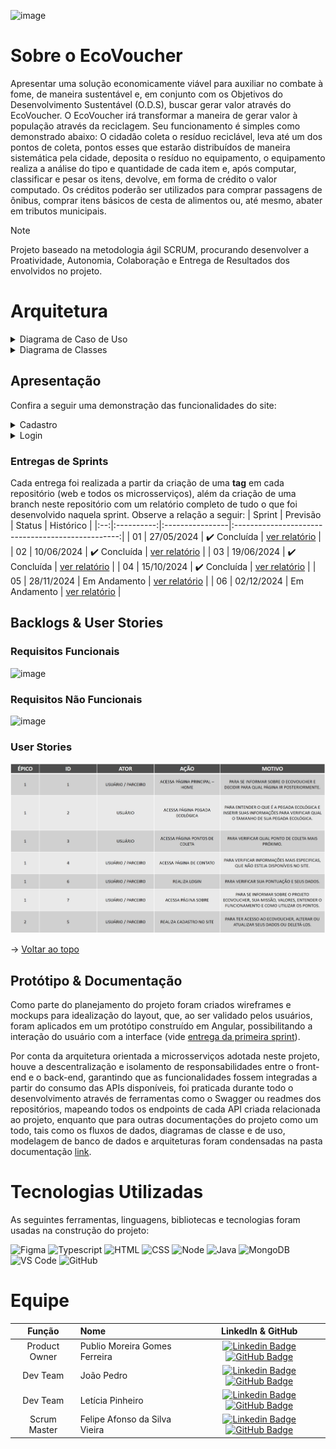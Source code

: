 ![image](https://github.com/marcusvsbarros/readMeTest/blob/main/logo%20EcoVoucher.jpg)

# Sobre o EcoVoucher

Apresentar uma solução economicamente viável para auxiliar no combate à fome, de maneira sustentável e, em conjunto com os Objetivos do Desenvolvimento Sustentável (O.D.S), buscar gerar valor através do EcoVoucher.
O EcoVoucher irá transformar a maneira de gerar valor à população através da reciclagem. Seu funcionamento é simples como demonstrado abaixo:
O cidadão coleta o resíduo reciclável, leva até um dos pontos de coleta, pontos esses que estarão distribuídos de maneira sistemática pela cidade, deposita o resíduo no equipamento, o equipamento realiza a análise do tipo e quantidade de cada item e, após computar, classificar e pesar os itens, devolve, em forma de crédito o valor computado. Os créditos poderão ser utilizados para comprar passagens de ônibus, comprar itens básicos de cesta de alimentos ou, até mesmo, abater em tributos municipais.

> [!NOTE]
> Projeto baseado na metodologia ágil SCRUM, procurando desenvolver a Proatividade, Autonomia, Colaboração e Entrega de Resultados dos envolvidos no projeto.

# Arquitetura

<details>
   <summary>Diagrama de Caso de Uso</summary>
    <div align="center">
        <img src="https://github.com/Eng-FelipeA/EcoVoucher/blob/main/Assets/Diagrama%20de%20Caso%20de%20Uso%20EcoVoucher.jpg">
    </div>
</details>
<details>
   <summary>Diagrama de Classes</summary>
    <div align="center">
        <img src="https://github.com/Eng-FelipeA/EcoVoucher/blob/main/Assets/Diagrama%20de%20Claesses%20EcoVoucher.jpg">
    </div>
</details>


## Apresentação
Confira a seguir uma demonstração das funcionalidades do site:
<details>
   <summary>Cadastro</summary>
    <div align="center">
        <img src="https://github.com/Eng-FelipeA/EcoVoucher/blob/main/Assets/Tela-de-Cadastro-Ecovoucher.gif">
    </div>
</details>
<details>
   <summary>Login</summary>
    <div align="center">
        <img src="https://github.com/Eng-FelipeA/EcoVoucher/blob/main/Assets/Tela-de-Login-EcoVoucher.gif">
    </div>
</details>

### Entregas de Sprints
Cada entrega foi realizada a partir da criação de uma **tag** em cada repositório (web e todos os microsserviços), além da criação de uma branch neste repositório com um relatório completo de tudo o que foi desenvolvido naquela sprint. Observe a relação a seguir:
| Sprint | Previsão | Status | Histórico |
|:--:|:----------:|:----------------|:-------------------------------------------------:|
| 01 | 27/05/2024 | ✔️ Concluída    | [ver relatório](https://github.com/Eng-FelipeA/EcoVoucher/blob/main/Documenta%C3%A7%C3%A3o/readme.md) |
| 02 | 10/06/2024 |  ✔️ Concluída    | [ver relatório]() |
| 03 | 19/06/2024 |  ✔️ Concluída   | [ver relatório]() |
| 04 | 15/10/2024 | ✔️ Concluída    | [ver relatório]() |
| 05 | 28/11/2024 |  Em Andamento    | [ver relatório]() |
| 06 | 02/12/2024 |  Em Andamento   | [ver relatório]() |

## Backlogs & User Stories
 
### Requisitos Funcionais    

![image](https://github.com/Eng-FelipeA/EcoVoucher/blob/main/Assets/%C3%89picos.jpg)


### Requisitos Não Funcionais

![image](https://github.com/Eng-FelipeA/EcoVoucher/blob/main/Assets/Requisitos%20N%C3%A3o%20Funcionais.jpg)


### User Stories

![image](https://github.com/Eng-FelipeA/EcoVoucher/blob/main/Assets/User%20Stories.jpg)


  
→ [Voltar ao topo](#topo)

<span id="prototipo">

## Protótipo & Documentação
Como parte do planejamento do projeto foram criados wireframes e mockups para idealização do layout, que, ao ser validado pelos usuários, foram aplicados em um protótipo construído em Angular, possibilitando a interação do usuário com a interface (vide [entrega da primeira sprint](https://github.com/Eng-FelipeA/EcoVoucher/blob/main/Documenta%C3%A7%C3%A3o/readme.md)).
    
Por conta da arquitetura orientada a microsserviços adotada neste projeto, houve a descentralização e isolamento de responsabilidades entre o front-end e o back-end, garantindo que as funcionalidades fossem integradas a partir do consumo das APIs disponíveis, foi praticada durante todo o desenvolvimento através de ferramentas como o Swagger ou readmes dos repositórios, mapeando todos os endpoints de cada API criada relacionada ao projeto, enquanto que para outras documentações do projeto como um todo, tais como os fluxos de dados, diagramas de classe e de uso, modelagem de banco de dados e arquiteturas foram condensadas na pasta documentação [link](https://github.com/Eng-FelipeA/EcoVoucher/tree/main/Documenta%C3%A7%C3%A3o).

# Tecnologias Utilizadas

As seguintes ferramentas, linguagens, bibliotecas e tecnologias foram usadas na construção do projeto:

<img src="https://img.shields.io/badge/Figma-CED4DA?style=for-the-badge&logo=figma&logoColor=DC143C" alt="Figma" /> <img src="https://img.shields.io/badge/TypeScript-CED4DA?style=for-the-badge&logo=typescript&logoColor=007ACC" alt="Typescript" /> <img src="https://img.shields.io/badge/HTML5-CED4DA?style=for-the-badge&logo=html5&logoColor=E34F26" alt="HTML" /> <img src="https://img.shields.io/badge/CSS3-CED4DA?style=for-the-badge&logo=css3&logoColor=1572B6" alt="CSS" /> <img src="https://img.shields.io/badge/Node.js-CED4DA?style=for-the-badge&logo=nodedotjs&logoColor=339933" alt="Node" />  <img src="https://img.shields.io/badge/Java-CED4DA?style=for-the-badge&logo=java&logoColor=DC143C" alt="Java" /> <img src="https://img.shields.io/badge/MongoDB-CED4DA?style=for-the-badge&logo=mongodb&logoColor=4EA94B" alt="MongoDB" /><br> <img src="https://img.shields.io/badge/VS_Code-CED4DA?style=for-the-badge&logo=visual%20studio%20code&logoColor=0078D4" alt="VS Code" /> <img src="https://img.shields.io/badge/GitHub-CED4DA?style=for-the-badge&logo=github&logoColor=20232A" alt="GitHub" /> 

# Equipe

|    Função     | Nome                                  |                                                                                                                                                      LinkedIn & GitHub                                                                                                                                                      |
| :-----------: | :------------------------------------ | :-------------------------------------------------------------------------------------------------------------------------------------------------------------------------------------------------------------------------------------------------------------------------------------------------------------------------: |
| Product Owner  | Publio Moreira Gomes Ferreira |      [![Linkedin Badge](https://img.shields.io/badge/Linkedin-blue?style=flat-square&logo=Linkedin&logoColor=white)](https://www.linkedin.com/in/publio-gomes-488b2a27/) [![GitHub Badge](https://img.shields.io/badge/GitHub-111217?style=flat-square&logo=github&logoColor=white)](https://github.com/publiogomes)     |
|   Dev Team    | João Pedro               |         [![Linkedin Badge](https://img.shields.io/badge/Linkedin-blue?style=flat-square&logo=Linkedin&logoColor=white)](https://www.linkedin.com/in/joao-pedro01) [![GitHub Badge](https://img.shields.io/badge/GitHub-111217?style=flat-square&logo=github&logoColor=white)](https://github.com/joao-pedro01)        |
|   Dev Team    | Letícia Pinheiro                   |         [![Linkedin Badge](https://img.shields.io/badge/Linkedin-blue?style=flat-square&logo=Linkedin&logoColor=white)](https://www.linkedin.com/in/leticia-pinheiro-946733308) [![GitHub Badge](https://img.shields.io/badge/GitHub-111217?style=flat-square&logo=github&logoColor=white)](https://github.com/Leticiapinheiro1   )        |
|   Scrum Master    | Felipe Afonso da Silva Vieira                 |   [![Linkedin Badge](https://img.shields.io/badge/Linkedin-blue?style=flat-square&logo=Linkedin&logoColor=white)](https://www.linkedin.com/in/felipe-afonso-da-silva-vieira-b32860105/) [![GitHub Badge](https://img.shields.io/badge/GitHub-111217?style=flat-square&logo=github&logoColor=white)](https://github.com/Eng-FelipeA)   |


                    
          
          
          
